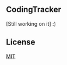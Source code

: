 ## CodingTracker

[Still working on it] :)



## License

[MIT](https://choosealicense.com/licenses/mit/)
